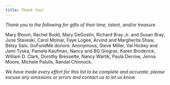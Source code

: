 ```yaml
---
title: Thank You!
---
```


*Thank you to the following for gifts of their time, talent, and/or
treasure*

Mary Bloom, Rachel Budd, Mary DeGostin, Richard Bray Jr. and Susan Bray,
June Staveski, Carol Molnar, Faye Logee, Arvind and Margherita Shaw,
Betsy Salo. GoFundMe donors: Anonymous, Steve Miller, Val Hickey and
Jami Tyska, Pamela Kaufman, Nancy and BG Gingras, Karen Broderick,
William D. Clark, Dorothy Bressette, Nancy Wartik, Paula Derrow, Jenna
Moore, Michele Palulis, Randal Chinnock.

*We have made every effort for this list to be complete and accurate;
please excuse any omissions or errors and contact us to let us know.*
